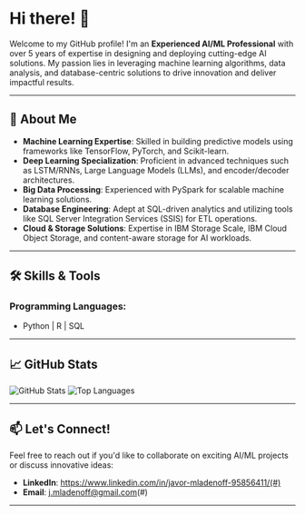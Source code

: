 # Hi there! 👋

Welcome to my GitHub profile! I'm an **Experienced AI/ML Professional** with over 5 years of expertise in designing and deploying cutting-edge AI solutions. My passion lies in leveraging machine learning algorithms, data analysis, and database-centric solutions to drive innovation and deliver impactful results.

---

## 🚀 About Me
- **Machine Learning Expertise**: Skilled in building predictive models using frameworks like TensorFlow, PyTorch, and Scikit-learn.
- **Deep Learning Specialization**: Proficient in advanced techniques such as LSTM/RNNs, Large Language Models (LLMs), and encoder/decoder architectures.
- **Big Data Processing**: Experienced with PySpark for scalable machine learning solutions.
- **Database Engineering**: Adept at SQL-driven analytics and utilizing tools like SQL Server Integration Services (SSIS) for ETL operations.
- **Cloud & Storage Solutions**: Expertise in IBM Storage Scale, IBM Cloud Object Storage, and content-aware storage for AI workloads.

---

## 🛠️ Skills & Tools
### Programming Languages:
- Python | R | SQL  

---

## 📈 GitHub Stats
![GitHub Stats](https://github-readme-stats.vercel.app/api?username=Krondosfire&show_icons=true&theme=radical)
![Top Languages](https://github-readme-stats.vercel.app/api/top-langs/?username=Krondosfire&layout=compact&theme=radical)

---

## 📫 Let's Connect!
Feel free to reach out if you'd like to collaborate on exciting AI/ML projects or discuss innovative ideas:
- **LinkedIn**: https://www.linkedin.com/in/javor-mladenoff-95856411/(#)
- **Email**: j.mladenoff@gmail.com(#)

---


<!--
**Krondosfire/Krondosfire** is a ✨ _special_ ✨ repository because its `README.md` (this file) appears on your GitHub profile.

Here are some ideas to get you started:

- 🔭 I’m currently working on ...
- 🌱 I’m currently learning ...
- 👯 I’m looking to collaborate on ...
- 🤔 I’m looking for help with ...
- 💬 Ask me about ...
- 📫 How to reach me: ...
- 😄 Pronouns: ...
- ⚡ Fun fact: ...
-->
